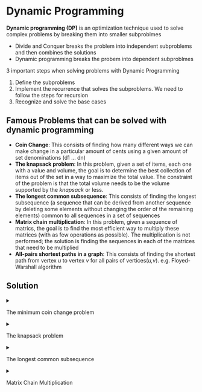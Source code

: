 # Dynamic Programming

**Dynamic programming (DP)** is an optimization technique used to solve complex problems by breaking them into smaller subproblmes

- Divide and Conquer breaks the problem into independent subproblems and then combines the solutions
- Dynamic programming breaks the probem into dependent subproblmes

3 important steps when solving problems with Dynamic Programming

1. Define the subproblems
2. Implement the recurrence that solves the subproblems. We need to follow the steps for recursion
3. Recognize and solve the base cases

## Famous Problems that can be solved with dynamic programming

- **Coin Change**: This consists of finding how many different ways we can make change in a particular amount of cents using a given amount of set denominations (d1 ... dn)
- **The knapsack problem**: In this problem, given a set of items, each one with a value and volume, the goal is to determine the best collection of items out of the set in a way to maximize the total value. The constraint of the problem is that the total volume needs to be the volume supported by the _knapsack_ or less.
- **The longest common subsequence**: This consists of finding the longest subsequence (a sequence that can be derived from another sequence by deleting some elements without changing the order of the remaining elements) common to all sequences in a set of sequences
- **Matrix chain multiplication**: In this problem, given a sequence of matrics, the goal is to find the most efficient way to multiply these matrices (with as few operations as possible). The multiplication is not performed; the solution is finding the sequences in each of the matrices that need to be multiplied
- **All-pairs shortest paths in a graph**: This consists of finding the shortest path from vertex _u_ to vertex _v_ for all pairs of vertices(_u,v_). e.g. Floyed-Warshall algorithm

## Solution

<details><summary><p>The minimum coin change problem</p></summary>
<p>

### The minimum coin change problem

- https://stackoverflow.com/questions/57135424/javascript-recursion-why-is-value-increasing-without-increment-code

The **minimum coin change problem** is a variation of the **coin change problem**. The coin change problem consists of finding out in how many ways we can make change for a particular amount of cents using a given amount of set denominations (d<sub>1</sub> ... d<sub>n</sub>). The minimum coin change problem consists of finding the minimum number of coins needed to make a particular amount of cents using a given amount of set denominations (d<sub>1</sub> ... d<sub>n</sub>).

The min-coin change solution consists of finding the minimum number of coins for _n_. But to do this, first we need to find the solution for every _x<n_. Then, we can build up the solution out of the solutions for smaller values.

Let's suppose that there are 3 coins: `1` cent, `5` cents, `10` cents

```javascript
const coins = [1, 5, 10];
```

| **Change** | **# of 1 cents** | **# of 5 cents** | **# of 10 cents** |
| :--------: | :--------------: | :--------------: | :---------------: |
|     1      |        1         |        1         |         1         |
|     2      |        2         |        2         |         2         |
|     3      |        3         |        3         |         3         |
|     4      |        4         |        4         |         4         |
|     5      |        5         |        1         |         1         |
|     6      |        6         |        2         |         2         |
|     7      |        7         |        3         |         3         |
|     8      |        8         |        4         |         4         |
|     9      |        9         |        5         |         5         |
|     10     |        10        |        2         |         1         |
|     11     |        11        |        3         |         2         |
|     12     |        12        |        4         |         3         |

Above table, we can find an equation like below

```javascript
dp[j] = Math.min(dp[j], dp[j - coin[i]]) + 1;
```

`dp[j]` means change we need to get. Therefore, `dp[j-coin[i]]` indicates `change - coin`.

</p>
</details>

<details><summary><p>The knapsack problem</p></summary>
<p>

### The Knapsack Problem

The knapsack problem is a combinatorial optimization problem. It can be described as follows: given a fixed-size knapsack with a capacity to carry W amount of weight and a set of items that have a value and weight, find the best solution in a way to fill the knapsack with the most valuable items so that the total weight is less than or equal to W

| **Item #** | **Weight** | **Value** |
| :--------: | :--------: | :-------: |
|     1      |     2      |     3     |
|     2      |     3      |     4     |
|     3      |     4      |     5     |

Consider that the knapsack can only carry `a weight of 5`. For above example, we can say that `the best solution would be filling the knapsack with items 1 and 2`, which together have `a weight of 5` and a `total value of 7`.

We have 2 loops like below

```javascript
for (let i = 0; i <= n; ++i)
	for (let w = 0; w <= capacity; ++w)
```

An outer loop means the number of items. So, i = 0 ~ 3

```javascript
for (let i = 0; i <= n; ++i)
```

An inner loop indicates weight we want to calculate. So, w = 0 ~ 5

```javascript
for (let w = 0; w <= capacity; ++w)
```

Here's our core code

```javascript
for (let i = 0; i <= n; ++i) {
	for (let w = 0; w <= capacity; ++w) {
		if (i === 0 || w === 0) {
			kS[i][w] = 0;
		} else if (weights[i - 1] <= w) {
			kS[i][w] = Math.max(
				values[i - 1] + kS[i - 1][w - weights[i - 1]],
				kS[i - 1][w]
			);
		} else {
			kS[i][w] = kS[i - 1][w];
		}
	}
}
```

When i = 0 or w = 0, value is 0. So we can make the table.

```javascript
// Base Case
if (i === 0 || w === 0) {
	kS[i][w] = 0;
}
```

| **i\w** | **0** | **1** | **2** | **3** | **4** | **5** |
| :-----: | :---: | :---: | :---: | :---: | :---: | :---: |
|  **0**  |   0   |   0   |   0   |   0   |   0   |   0   |
|  **1**  |   0   |   -   |   -   |   -   |   -   |   -   |
|  **2**  |   0   |   -   |   -   |   -   |   -   |   -   |
|  **3**  |   0   |   -   |   -   |   -   |   -   |   -   |

<details><summary><h4>i=1</h4></summary>
<p>

#### i=1, w=1

```javascript
weights[i - 1] <= w
weights[1-1] <= 1
weights[0] <= 1
2 <= 1
else {
    kS[i][w] = kS[i - 1][w];
}

kS[1][1] = kS[1 - 1][1] = kS[0][1] = 0
```

| **i\w** | **0** | **1** | **2** | **3** | **4** | **5** |
| :-----: | :---: | :---: | :---: | :---: | :---: | :---: |
|  **0**  |   0   |   0   |   0   |   0   |   0   |   0   |
|  **1**  |   0   |   0   |   -   |   -   |   -   |   -   |
|  **2**  |   0   |   -   |   -   |   -   |   -   |   -   |
|  **3**  |   0   |   -   |   -   |   -   |   -   |   -   |

#### i=1, w=2

```javascript
weights[i - 1] <= w
weights[1-1] <= 2
weights[0] <= 2
2 <= 2

else if (weights[i - 1] <= w) {
	kS[i][w] = Math.max(
		values[i - 1] + kS[i - 1][w - weights[i - 1]],
		kS[i - 1][w]
	);
}

values[i - 1] + kS[i - 1][w - weights[i - 1]]
    = values[1 - 1] + kS[1 - 1][2 - weights[1 - 1]]
    = values[0] + kS[0][2 - weights[0]]
    = values[0] + kS[0][2 - 2]
    = values[0] + kS[0][0]
    = 3 + 0
    = 3

kS[i - 1][w]
    = kS[1 - 1][2]
    = kS[0][2]
    = 0

kS[1][2] = Math.Max(3, 0) = 3
```

| **i\w** | **0** | **1** | **2** | **3** | **4** | **5** |
| :-----: | :---: | :---: | :---: | :---: | :---: | :---: |
|  **0**  |   0   |   0   |   0   |   0   |   0   |   0   |
|  **1**  |   0   |   0   |   3   |   -   |   -   |   -   |
|  **2**  |   0   |   -   |   -   |   -   |   -   |   -   |
|  **3**  |   0   |   -   |   -   |   -   |   -   |   -   |

#### i=1, w=3

```javascript
weights[i - 1] <= w
weights[1-1] <= 3
weights[0] <= 3
2 <= 3

else if (weights[i - 1] <= w) {
	kS[i][w] = Math.max(
		values[i - 1] + kS[i - 1][w - weights[i - 1]],
		kS[i - 1][w]
	);
}

values[i - 1] + kS[i - 1][w - weights[i - 1]]
    = values[1 - 1] + kS[1 - 1][3 - weights[1 - 1]]
    = values[0] + kS[0][3 - weights[0]]
    = values[0] + kS[0][3 - 2]
    = values[0] + kS[0][1]
    = 3 + 0
    = 3

kS[i - 1][w]
    = kS[1 - 1][3]
    = kS[0][3]
    = 0

kS[1][3] = Math.Max(3, 0) = 3
```

| **i\w** | **0** | **1** | **2** | **3** | **4** | **5** |
| :-----: | :---: | :---: | :---: | :---: | :---: | :---: |
|  **0**  |   0   |   0   |   0   |   0   |   0   |   0   |
|  **1**  |   0   |   0   |   3   |   3   |   -   |   -   |
|  **2**  |   0   |   -   |   -   |   -   |   -   |   -   |
|  **3**  |   0   |   -   |   -   |   -   |   -   |   -   |

#### i=1, w=4

```javascript
weights[i - 1] <= w
weights[1-1] <= 4
weights[0] <= 4
2 <= 4

else if (weights[i - 1] <= w) {
	kS[i][w] = Math.max(
		values[i - 1] + kS[i - 1][w - weights[i - 1]],
		kS[i - 1][w]
	);
}

values[i - 1] + kS[i - 1][w - weights[i - 1]]
    = values[1 - 1] + kS[1 - 1][4 - weights[1 - 1]]
    = values[0] + kS[0][4 - weights[0]]
    = values[0] + kS[0][4 - 2]
    = values[0] + kS[0][2]
    = 3 + 0
    = 3

kS[i - 1][w]
    = kS[1 - 1][4]
    = kS[0][4]
    = 0

kS[1][4] = Math.Max(3, 0) = 3
```

| **i\w** | **0** | **1** | **2** | **3** | **4** | **5** |
| :-----: | :---: | :---: | :---: | :---: | :---: | :---: |
|  **0**  |   0   |   0   |   0   |   0   |   0   |   0   |
|  **1**  |   0   |   0   |   3   |   3   |   3   |   -   |
|  **2**  |   0   |   -   |   -   |   -   |   -   |   -   |
|  **3**  |   0   |   -   |   -   |   -   |   -   |   -   |

#### i=1, w=5

```javascript
weights[i - 1] <= w
weights[1-1] <= 5
weights[0] <= 5
2 <= 5

else if (weights[i - 1] <= w) {
	kS[i][w] = Math.max(
		values[i - 1] + kS[i - 1][w - weights[i - 1]],
		kS[i - 1][w]
	);
}

values[i - 1] + kS[i - 1][w - weights[i - 1]]
    = values[1 - 1] + kS[1 - 1][5 - weights[1 - 1]]
    = values[0] + kS[0][5 - weights[0]]
    = values[0] + kS[0][5 - 2]
    = values[0] + kS[0][3]
    = 3 + 0
    = 3

kS[i - 1][w]
    = kS[1 - 1][5]
    = kS[0][5]
    = 0

kS[1][5] = Math.Max(3, 0) = 3
```

| **i\w** | **0** | **1** | **2** | **3** | **4** | **5** |
| :-----: | :---: | :---: | :---: | :---: | :---: | :---: |
|  **0**  |   0   |   0   |   0   |   0   |   0   |   0   |
|  **1**  |   0   |   0   |   3   |   3   |   3   |   3   |
|  **2**  |   0   |   -   |   -   |   -   |   -   |   -   |
|  **3**  |   0   |   -   |   -   |   -   |   -   |   -   |

</p>
</details>

<details><summary><h4>i=2</h4></summary>
<p>

#### i=2, w=1

```javascript
weights[i - 1] <= w
weights[2-1] <= 1
weights[1] <= 1
3 <= 1

else {
	kS[i][w] = kS[i - 1][w];
}

kS[2][1] = kS[2 - 1][1] = kS[1][1] = 0
```

| **i\w** | **0** | **1** | **2** | **3** | **4** | **5** |
| :-----: | :---: | :---: | :---: | :---: | :---: | :---: |
|  **0**  |   0   |   0   |   0   |   0   |   0   |   0   |
|  **1**  |   0   |   0   |   3   |   3   |   3   |   3   |
|  **2**  |   0   |   0   |   -   |   -   |   -   |   -   |
|  **3**  |   0   |   -   |   -   |   -   |   -   |   -   |

#### i=2, w=2

```javascript
weights[i - 1] <= w
weights[2-1] <= 2
weights[1] <= 2
3 <= 2

else {
	kS[i][w] = kS[i - 1][w];
}

kS[2][2] = kS[2 - 1][2] = kS[1][2] = 3
```

| **i\w** | **0** | **1** | **2** | **3** | **4** | **5** |
| :-----: | :---: | :---: | :---: | :---: | :---: | :---: |
|  **0**  |   0   |   0   |   0   |   0   |   0   |   0   |
|  **1**  |   0   |   0   |   3   |   3   |   3   |   3   |
|  **2**  |   0   |   0   |   3   |   -   |   -   |   -   |
|  **3**  |   0   |   -   |   -   |   -   |   -   |   -   |

#### i=2, w=3

```javascript
weights[i - 1] <= w
weights[2-1] <= 3
weights[1] <= 3
3 <= 3

else if (weights[i - 1] <= w) {
	kS[i][w] = Math.max(
		values[i - 1] + kS[i - 1][w - weights[i - 1]],
		kS[i - 1][w]
	);
}

values[i - 1] + kS[i - 1][w - weights[i - 1]]
    = values[2 - 1] + kS[2 - 1][3 - weights[2 - 1]]
    = values[1] + kS[1][3 - weights[1]]
    = values[1] + kS[1][3 - 3]
    = values[1] + kS[1][0]
    = 4 + 0
    = 4

kS[i - 1][w]
    = kS[2 - 1][3]
    = kS[1][3]
    = 3

kS[2][3] = Math.Max(4, 3) = 4
```

| **i\w** | **0** | **1** | **2** | **3** | **4** | **5** |
| :-----: | :---: | :---: | :---: | :---: | :---: | :---: |
|  **0**  |   0   |   0   |   0   |   0   |   0   |   0   |
|  **1**  |   0   |   0   |   3   |   3   |   3   |   3   |
|  **2**  |   0   |   0   |   3   |   4   |   -   |   -   |
|  **3**  |   0   |   -   |   -   |   -   |   -   |   -   |

#### i=2, w=4

```javascript
weights[i - 1] <= w
weights[2-1] <= 4
weights[1] <= 4
3 <= 4

else if (weights[i - 1] <= w) {
	kS[i][w] = Math.max(
		values[i - 1] + kS[i - 1][w - weights[i - 1]],
		kS[i - 1][w]
	);
}

values[i - 1] + kS[i - 1][w - weights[i - 1]]
    = values[2 - 1] + kS[2 - 1][4 - weights[2 - 1]]
    = values[1] + kS[1][4 - weights[1]]
    = values[1] + kS[1][4 - 3]
    = values[1] + kS[1][1]
    = 4 + 0
    = 4

kS[i - 1][w]
    = kS[2 - 1][4]
    = kS[1][4]
    = 3

kS[2][4] = Math.Max(4, 3) = 4
```

| **i\w** | **0** | **1** | **2** | **3** | **4** | **5** |
| :-----: | :---: | :---: | :---: | :---: | :---: | :---: |
|  **0**  |   0   |   0   |   0   |   0   |   0   |   0   |
|  **1**  |   0   |   0   |   3   |   3   |   3   |   3   |
|  **2**  |   0   |   0   |   3   |   4   |   4   |   -   |
|  **3**  |   0   |   -   |   -   |   -   |   -   |   -   |

#### i=2, w=5

```javascript
weights[i - 1] <= w
weights[2-1] <= 5
weights[1] <= 5
3 <= 4

else if (weights[i - 1] <= w) {
	kS[i][w] = Math.max(
		values[i - 1] + kS[i - 1][w - weights[i - 1]],
		kS[i - 1][w]
	);
}

values[i - 1] + kS[i - 1][w - weights[i - 1]]
    = values[2 - 1] + kS[2 - 1][5 - weights[2 - 1]]
    = values[1] + kS[1][5 - weights[1]]
    = values[1] + kS[1][5 - 3]
    = values[1] + kS[1][2]
    = 4 + 3
    = 7

kS[i - 1][w]
    = kS[2 - 1][5]
    = kS[1][5]
    = 3

kS[2][5] = Math.Max(7, 3) = 7
```

| **i\w** | **0** | **1** | **2** | **3** | **4** | **5** |
| :-----: | :---: | :---: | :---: | :---: | :---: | :---: |
|  **0**  |   0   |   0   |   0   |   0   |   0   |   0   |
|  **1**  |   0   |   0   |   3   |   3   |   3   |   3   |
|  **2**  |   0   |   0   |   3   |   4   |   4   |   7   |
|  **3**  |   0   |   -   |   -   |   -   |   -   |   -   |

</p>
</details>

<details><summary><h4>i=3</h4></summary>
<p>

#### i=3, w=1

```javascript
weights[i - 1] <= w
weights[3-1] <= 1
weights[2] <= 1
4 <= 1

else {
	kS[i][w] = kS[i - 1][w];
}

kS[3][1] = kS[3 - 1][1] = kS[2][1] = 0
```

| **i\w** | **0** | **1** | **2** | **3** | **4** | **5** |
| :-----: | :---: | :---: | :---: | :---: | :---: | :---: |
|  **0**  |   0   |   0   |   0   |   0   |   0   |   0   |
|  **1**  |   0   |   0   |   3   |   3   |   3   |   3   |
|  **2**  |   0   |   0   |   3   |   4   |   4   |   7   |
|  **3**  |   0   |   0   |   -   |   -   |   -   |   -   |

#### i=3, w=2

```javascript
weights[i - 1] <= w
weights[3-1] <= 2
weights[2] <= 2
4 <= 2

else {
	kS[i][w] = kS[i - 1][w];
}

kS[3][2] = kS[3 - 1][2] = kS[2][2] = 3
```

| **i\w** | **0** | **1** | **2** | **3** | **4** | **5** |
| :-----: | :---: | :---: | :---: | :---: | :---: | :---: |
|  **0**  |   0   |   0   |   0   |   0   |   0   |   0   |
|  **1**  |   0   |   0   |   3   |   3   |   3   |   3   |
|  **2**  |   0   |   0   |   3   |   4   |   4   |   7   |
|  **3**  |   0   |   0   |   3   |   -   |   -   |   -   |

#### i=3, w=3

```javascript
weights[i - 1] <= w
weights[3-1] <= 3
weights[2] <= 3
4 <= 3

else {
	kS[i][w] = kS[i - 1][w];
}

kS[3][3] = kS[3 - 1][3] = kS[2][3] = 4
```

| **i\w** | **0** | **1** | **2** | **3** | **4** | **5** |
| :-----: | :---: | :---: | :---: | :---: | :---: | :---: |
|  **0**  |   0   |   0   |   0   |   0   |   0   |   0   |
|  **1**  |   0   |   0   |   3   |   3   |   3   |   3   |
|  **2**  |   0   |   0   |   3   |   4   |   4   |   7   |
|  **3**  |   0   |   0   |   3   |   4   |   -   |   -   |

#### i=3, w=4

```javascript
weights[i - 1] <= w
weights[3-1] <= 4
weights[2] <= 4
4 <= 4

else if (weights[i - 1] <= w) {
	kS[i][w] = Math.max(
		values[i - 1] + kS[i - 1][w - weights[i - 1]],
		kS[i - 1][w]
	);
}

values[i - 1] + kS[i - 1][w - weights[i - 1]]
    = values[3 - 1] + kS[3 - 1][4 - weights[3 - 1]]
    = values[2] + kS[2][4 - weights[2]]
    = values[2] + kS[2][4 - 4]
    = values[2] + kS[2][0]
    = 5 + 0
    = 5

kS[i - 1][w]
    = kS[3 - 1][4]
    = kS[2][4]
    = 4

kS[3][4] = Math.Max(5, 4) = 5
```

| **i\w** | **0** | **1** | **2** | **3** | **4** | **5** |
| :-----: | :---: | :---: | :---: | :---: | :---: | :---: |
|  **0**  |   0   |   0   |   0   |   0   |   0   |   0   |
|  **1**  |   0   |   0   |   3   |   3   |   3   |   3   |
|  **2**  |   0   |   0   |   3   |   4   |   4   |   7   |
|  **3**  |   0   |   0   |   3   |   4   |   5   |   -   |

#### i=3, w=5

```javascript
weights[i - 1] <= w
weights[3-1] <= 5
weights[2] <= 5
4 <= 5

else if (weights[i - 1] <= w) {
	kS[i][w] = Math.max(
		values[i - 1] + kS[i - 1][w - weights[i - 1]],
		kS[i - 1][w]
	);
}

values[i - 1] + kS[i - 1][w - weights[i - 1]]
    = values[3 - 1] + kS[3 - 1][5 - weights[3 - 1]]
    = values[2] + kS[2][5 - weights[2]]
    = values[2] + kS[2][5 - 4]
    = values[2] + kS[2][1]
    = 5 + 0
    = 5

kS[i - 1][w]
    = kS[3 - 1][5]
    = kS[2][5]
    = 7

kS[3][7] = Math.Max(5, 7) = 7
```

| **i\w** | **0** | **1** | **2** | **3** | **4** | **5** |
| :-----: | :---: | :---: | :---: | :---: | :---: | :---: |
|  **0**  |   0   |   0   |   0   |   0   |   0   |   0   |
|  **1**  |   0   |   0   |   3   |   3   |   3   |   3   |
|  **2**  |   0   |   0   |   3   |   4   |   4   |   7   |
|  **3**  |   0   |   0   |   3   |   4   |   5   |   7   |

</p>
</details>

</p>
</details>


<details><summary><p>The longest common subsequence</p></summary>
<p>

### The Longest Common Subsequence

The **longest common subsequence (LCS)** consists of finding the length of the longest subsequence in two string sequences. The longest subsequence is a sequence that appears in the same relative order but is not necessarily contiguous (not a substring) in both strings.

For example,

```javascript
let str1 = 'acbaed';
let str2 = 'abcadf';
```

LCS: `acad` with length 4

When `i = 0` or `j = 0`, `l[i][j] = 0`

```javascript
for (let i = 0; i <= m; ++i) {
	for (let j = 0; j <= n; ++j) {
		if (i === 0 || j === 0) {
			l[i][j] = 0;
		} else if (wordX[i - 1] === wordY[j - 1]) {
			l[i][j] = l[i - 1][j - 1] + 1;
		} else {
			const a = l[i - 1][j];
			const b = l[i][j - 1];
			l[i][j] = a > b ? a : b;
		}
	}
}
```

| **i \ j** | **0** | **1** | **2** | **3** | **4** | **5** |
| :-------: | :---: | :---: | :---: | :---: | :---: | :---: |
|   **0**   |   0   |   0   |   0   |   0   |   0   |   0   |
|   **1**   |   0   |   -   |   -   |   -   |   -   |   -   |
|   **2**   |   0   |   -   |   -   |   -   |   -   |   -   |
|   **3**   |   0   |   -   |   -   |   -   |   -   |   -   |
|   **4**   |   0   |   -   |   -   |   -   |   -   |   -   |
|   **5**   |   0   |   -   |   -   |   -   |   -   |   -   |

```javascript
wordX[] = "abcadf"
wordY[] = "acbaed"
```

<details><summary><p>i = 1</p></summary>
<p>

#### i = 1, j = 1

```javascript
wordX[i - 1] = wordX[0] = "a"
wordY[j - 1] = wordY[0] = "a"

else if(wordX[i - 1] === wordX[j - 1]){
    l[i][j] = l[i - 1][j - 1] + 1;
}

l[1][1]
    = l[i - 1][j - 1] + 1
    = l[0][0] + 1
    = 0 + 1
    = 1
```

| **i \ j** | **0** | **1** | **2** | **3** | **4** | **5** |
| :-------: | :---: | :---: | :---: | :---: | :---: | :---: |
|   **0**   |   0   |   0   |   0   |   0   |   0   |   0   |
|   **1**   |   0   |   1   |   -   |   -   |   -   |   -   |
|   **2**   |   0   |   -   |   -   |   -   |   -   |   -   |
|   **3**   |   0   |   -   |   -   |   -   |   -   |   -   |
|   **4**   |   0   |   -   |   -   |   -   |   -   |   -   |
|   **5**   |   0   |   -   |   -   |   -   |   -   |   -   |

#### i = 1, j = 2

```javascript
wordX[i - 1] = wordX[0] = "a"
wordY[j - 1] = wordY[1] = "c"

else {
	const a = l[i - 1][j];
	const b = l[i][j - 1];
	l[i][j] = a > b ? a : b;
}

a
    = l[i - 1][j]
    = l[1 - 1][2]
    = l[0][2]
    = 0

b
    = l[i][j - 1]
    = l[1][2 - 1]
    = l[1][1]
    = 1

l[1][2]
    = Math.max(a, b)
    = Math.max(0, 1)
    = 1
```

| **i \ j** | **0** | **1** | **2** | **3** | **4** | **5** |
| :-------: | :---: | :---: | :---: | :---: | :---: | :---: |
|   **0**   |   0   |   0   |   0   |   0   |   0   |   0   |
|   **1**   |   0   |   1   |   1   |   -   |   -   |   -   |
|   **2**   |   0   |   -   |   -   |   -   |   -   |   -   |
|   **3**   |   0   |   -   |   -   |   -   |   -   |   -   |
|   **4**   |   0   |   -   |   -   |   -   |   -   |   -   |
|   **5**   |   0   |   -   |   -   |   -   |   -   |   -   |

#### i = 1, j = 3

```javascript
wordX[i - 1] = wordX[0] = "a"
wordY[j - 1] = wordY[2] = "b"

else {
	const a = l[i - 1][j];
	const b = l[i][j - 1];
	l[i][j] = a > b ? a : b;
}

a
    = l[i - 1][j]
    = l[1 - 1][3]
    = l[0][3]
    = 0

b
    = l[i][j - 1]
    = l[1][3 - 1]
    = l[1][2]
    = 1

l[1][3]
    = Math.max(a, b)
    = Math.max(0, 1)
    = 1
```

| **i \ j** | **0** | **1** | **2** | **3** | **4** | **5** |
| :-------: | :---: | :---: | :---: | :---: | :---: | :---: |
|   **0**   |   0   |   0   |   0   |   0   |   0   |   0   |
|   **1**   |   0   |   1   |   1   |   1   |   -   |   -   |
|   **2**   |   0   |   -   |   -   |   -   |   -   |   -   |
|   **3**   |   0   |   -   |   -   |   -   |   -   |   -   |
|   **4**   |   0   |   -   |   -   |   -   |   -   |   -   |
|   **5**   |   0   |   -   |   -   |   -   |   -   |   -   |

#### i = 1, j = 4

```javascript
wordX[i - 1] = wordX[0] = "a"
wordY[j - 1] = wordY[3] = "a"

else if(wordX[i - 1] === wordX[j - 1]){
    l[i][j] = l[i - 1][j - 1] + 1;
}

l[1][4]
    = l[i - 1][j - 1] + 1
    = l[1 - 1][4 - 1] + 1
    = l[0][3] + 1
    = 0 + 1
    = 1
```

| **i \ j** | **0** | **1** | **2** | **3** | **4** | **5** | **6** |
| :-------: | :---: | :---: | :---: | :---: | :---: | :---: | :---: |
|   **0**   |   0   |   0   |   0   |   0   |   0   |   0   |   0   |
|   **1**   |   0   |   1   |   1   |   1   |   1   |   -   |   -   |
|   **2**   |   0   |   -   |   -   |   -   |   -   |   -   |   -   |
|   **3**   |   0   |   -   |   -   |   -   |   -   |   -   |   -   |
|   **4**   |   0   |   -   |   -   |   -   |   -   |   -   |   -   |
|   **5**   |   0   |   -   |   -   |   -   |   -   |   -   |   -   |
|   **6**   |   0   |   -   |   -   |   -   |   -   |   -   |   -   |

#### i = 1, j = 5

```javascript
wordX[i - 1] = wordX[0] = "a"
wordY[j - 1] = wordY[4] = "e"

else {
	const a = l[i - 1][j];
	const b = l[i][j - 1];
	l[i][j] = a > b ? a : b;
}

a
    = l[i - 1][j]
    = l[1 - 1][5]
    = l[0][5]
    = 0

b
    = l[i][j - 1]
    = l[1][5 - 1]
    = l[1][4]
    = 1

l[1][5]
    = Math.max(a, b)
    = Math.max(0, 1)
    = 1
```

| **i \ j** | **0** | **1** | **2** | **3** | **4** | **5** | **6** |
| :-------: | :---: | :---: | :---: | :---: | :---: | :---: | :---: |
|   **0**   |   0   |   0   |   0   |   0   |   0   |   0   |   0   |
|   **1**   |   0   |   1   |   1   |   1   |   1   |   1   |   -   |
|   **2**   |   0   |   -   |   -   |   -   |   -   |   -   |   -   |
|   **3**   |   0   |   -   |   -   |   -   |   -   |   -   |   -   |
|   **4**   |   0   |   -   |   -   |   -   |   -   |   -   |   -   |
|   **5**   |   0   |   -   |   -   |   -   |   -   |   -   |   -   |
|   **6**   |   0   |   -   |   -   |   -   |   -   |   -   |   -   |

#### i = 1, j = 6

```javascript
wordX[i - 1] = wordX[0] = "a"
wordY[j - 1] = wordY[5] = "d"

else {
	const a = l[i - 1][j];
	const b = l[i][j - 1];
	l[i][j] = a > b ? a : b;
}

a
    = l[i - 1][j]
    = l[1 - 1][6]
    = l[0][6]
    = 0

b
    = l[i][j - 1]
    = l[1][6 - 1]
    = l[1][5]
    = 1

l[1][6]
    = Math.max(a, b)
    = Math.max(0, 1)
    = 1
```

| **i \ j** | **0** | **1** | **2** | **3** | **4** | **5** | **6** |
| :-------: | :---: | :---: | :---: | :---: | :---: | :---: | :---: |
|   **0**   |   0   |   0   |   0   |   0   |   0   |   0   |   0   |
|   **1**   |   0   |   1   |   1   |   1   |   1   |   1   |   1   |
|   **2**   |   0   |   -   |   -   |   -   |   -   |   -   |   -   |
|   **3**   |   0   |   -   |   -   |   -   |   -   |   -   |   -   |
|   **4**   |   0   |   -   |   -   |   -   |   -   |   -   |   -   |
|   **5**   |   0   |   -   |   -   |   -   |   -   |   -   |   -   |
|   **6**   |   0   |   -   |   -   |   -   |   -   |   -   |   -   |

</p>
</details>

<details><summary><p>i = 2</p></summary>
<p>

#### i = 2, j = 1

```javascript
wordX[i - 1] = wordX[1] = "b"
wordY[j - 1] = wordY[0] = "a"

else {
	const a = l[i - 1][j];
	const b = l[i][j - 1];
	l[i][j] = a > b ? a : b;
}

a
    = l[i - 1][j]
    = l[2 - 1][1]
    = l[1][2]
    = 1

b
    = l[i][j - 1]
    = l[1][1 - 1]
    = l[1][0]
    = 0

l[2][1]
    = Math.max(a, b)
    = Math.max(1, 0)
    = 1
```

| **i \ j** | **0** | **1** | **2** | **3** | **4** | **5** | **6** |
| :-------: | :---: | :---: | :---: | :---: | :---: | :---: | :---: |
|   **0**   |   0   |   0   |   0   |   0   |   0   |   0   |   0   |
|   **1**   |   0   |   1   |   1   |   1   |   1   |   1   |   1   |
|   **2**   |   0   |   1   |   -   |   -   |   -   |   -   |   -   |
|   **3**   |   0   |   -   |   -   |   -   |   -   |   -   |   -   |
|   **4**   |   0   |   -   |   -   |   -   |   -   |   -   |   -   |
|   **5**   |   0   |   -   |   -   |   -   |   -   |   -   |   -   |
|   **6**   |   0   |   -   |   -   |   -   |   -   |   -   |   -   |

#### i = 2, j = 2

```javascript
wordX[i - 1] = wordX[1] = "b"
wordY[j - 1] = wordY[1] = "c"

else {
	const a = l[i - 1][j];
	const b = l[i][j - 1];
	l[i][j] = a > b ? a : b;
}

a
    = l[i - 1][j]
    = l[2 - 1][2]
    = l[1][2]
    = 1

b
    = l[i][j - 1]
    = l[1][2 - 1]
    = l[1][1]
    = 1

l[2][2]
    = Math.max(a, b)
    = Math.max(1, 1)
    = 1
```

| **i \ j** | **0** | **1** | **2** | **3** | **4** | **5** | **6** |
| :-------: | :---: | :---: | :---: | :---: | :---: | :---: | :---: |
|   **0**   |   0   |   0   |   0   |   0   |   0   |   0   |   0   |
|   **1**   |   0   |   1   |   1   |   1   |   1   |   1   |   1   |
|   **2**   |   0   |   1   |   1   |   -   |   -   |   -   |   -   |
|   **3**   |   0   |   -   |   -   |   -   |   -   |   -   |   -   |
|   **4**   |   0   |   -   |   -   |   -   |   -   |   -   |   -   |
|   **5**   |   0   |   -   |   -   |   -   |   -   |   -   |   -   |
|   **6**   |   0   |   -   |   -   |   -   |   -   |   -   |   -   |

#### i = 2, j = 3

```javascript
wordX[i - 1] = wordX[1] = "b"
wordY[j - 1] = wordY[2] = "b"

else if(wordX[i - 1] === wordX[j - 1]){
    l[i][j] = l[i - 1][j - 1] + 1;
}

l[2][3]
    = l[i - 1][j - 1] + 1
    = l[2 - 1][3 - 1] + 1
    = l[1][2] + 1
    = 1 + 1
    = 2
```

#### i = 2, j = 4

```javascript
wordX[i - 1] = wordX[1] = "b"
wordY[j - 1] = wordY[3] = "a"

else {
	const a = l[i - 1][j];
	const b = l[i][j - 1];
	l[i][j] = a > b ? a : b;
}

a
    = l[i - 1][j]
    = l[2 - 1][4]
    = l[1][4]
    = 1

b
    = l[i][j - 1]
    = l[2][4 - 1]
    = l[2][3]
    = 2

l[2][4]
    = Math.max(a, b)
    = Math.max(1, 2)
    = 2
```

| **i \ j** | **0** | **1** | **2** | **3** | **4** | **5** | **6** |
| :-------: | :---: | :---: | :---: | :---: | :---: | :---: | :---: |
|   **0**   |   0   |   0   |   0   |   0   |   0   |   0   |   0   |
|   **1**   |   0   |   1   |   1   |   1   |   1   |   1   |   1   |
|   **2**   |   0   |   1   |   1   |   2   |   2   |   -   |   -   |
|   **3**   |   0   |   -   |   -   |   -   |   -   |   -   |   -   |
|   **4**   |   0   |   -   |   -   |   -   |   -   |   -   |   -   |
|   **5**   |   0   |   -   |   -   |   -   |   -   |   -   |   -   |
|   **6**   |   0   |   -   |   -   |   -   |   -   |   -   |   -   |

#### i = 2, j = 5

```javascript
wordX[i - 1] = wordX[1] = "b"
wordY[j - 1] = wordY[4] = "e"

else {
	const a = l[i - 1][j];
	const b = l[i][j - 1];
	l[i][j] = a > b ? a : b;
}

a
    = l[i - 1][j]
    = l[2 - 1][5]
    = l[1][5]
    = 1

b
    = l[i][j - 1]
    = l[2][5 - 1]
    = l[2][4]
    = 2

l[2][5]
    = Math.max(a, b)
    = Math.max(1, 2)
    = 2
```

| **i \ j** | **0** | **1** | **2** | **3** | **4** | **5** | **6** |
| :-------: | :---: | :---: | :---: | :---: | :---: | :---: | :---: |
|   **0**   |   0   |   0   |   0   |   0   |   0   |   0   |   0   |
|   **1**   |   0   |   1   |   1   |   1   |   1   |   1   |   1   |
|   **2**   |   0   |   1   |   1   |   2   |   2   |   2   |   -   |
|   **3**   |   0   |   -   |   -   |   -   |   -   |   -   |   -   |
|   **4**   |   0   |   -   |   -   |   -   |   -   |   -   |   -   |
|   **5**   |   0   |   -   |   -   |   -   |   -   |   -   |   -   |
|   **6**   |   0   |   -   |   -   |   -   |   -   |   -   |   -   |

#### i = 2, j = 6

```javascript
wordX[i - 1] = wordX[1] = "b"
wordY[j - 1] = wordY[5] = "d"

else {
	const a = l[i - 1][j];
	const b = l[i][j - 1];
	l[i][j] = a > b ? a : b;
}

a
    = l[i - 1][j]
    = l[2 - 1][6]
    = l[1][6]
    = 1

b
    = l[i][j - 1]
    = l[2][6 - 1]
    = l[2][5]
    = 2

l[2][6]
    = Math.max(a, b)
    = Math.max(1, 2)
    = 2
```

| **i \ j** | **0** | **1** | **2** | **3** | **4** | **5** | **6** |
| :-------: | :---: | :---: | :---: | :---: | :---: | :---: | :---: |
|   **0**   |   0   |   0   |   0   |   0   |   0   |   0   |   0   |
|   **1**   |   0   |   1   |   1   |   1   |   1   |   1   |   1   |
|   **2**   |   0   |   1   |   1   |   2   |   2   |   2   |   2   |
|   **3**   |   0   |   -   |   -   |   -   |   -   |   -   |   -   |
|   **4**   |   0   |   -   |   -   |   -   |   -   |   -   |   -   |
|   **5**   |   0   |   -   |   -   |   -   |   -   |   -   |   -   |
|   **6**   |   0   |   -   |   -   |   -   |   -   |   -   |   -   |

</p>
</details>

<details><summary><p>i = 3</p></summary>
<p>

#### i = 3, j = 1

```javascript
wordX[i - 1] = wordX[2] = "b"
wordY[j - 1] = wordY[0] = "a"

else {
	const a = l[i - 1][j];
	const b = l[i][j - 1];
	l[i][j] = a > b ? a : b;
}

a
    = l[i - 1][j]
    = l[3 - 1][1]
    = l[2][1]
    = 1

b
    = l[i][j - 1]
    = l[3][1 - 1]
    = l[3][0]
    = 0

l[3][1]
    = Math.max(a, b)
    = Math.max(1, 0)
    = 1
```

| **i \ j** | **0** | **1** | **2** | **3** | **4** | **5** | **6** |
| :-------: | :---: | :---: | :---: | :---: | :---: | :---: | :---: |
|   **0**   |   0   |   0   |   0   |   0   |   0   |   0   |   0   |
|   **1**   |   0   |   1   |   1   |   1   |   1   |   1   |   1   |
|   **2**   |   0   |   1   |   1   |   2   |   2   |   2   |   2   |
|   **3**   |   0   |   1   |   -   |   -   |   -   |   -   |   -   |
|   **4**   |   0   |   -   |   -   |   -   |   -   |   -   |   -   |
|   **5**   |   0   |   -   |   -   |   -   |   -   |   -   |   -   |
|   **6**   |   0   |   -   |   -   |   -   |   -   |   -   |   -   |

#### i = 3, j = 2

```javascript
wordX[i - 1] = wordX[2] = "b"
wordY[j - 1] = wordY[1] = "c"

else if(wordX[i - 1] === wordX[j - 1]){
    l[i][j] = l[i - 1][j - 1] + 1;
}

l[3][2]
    = l[i - 1][j - 1] + 1
    = l[3 - 1][2 - 1] + 1
    = l[2][1] + 1
    = 1 + 1
    = 2
```

| **i \ j** | **0** | **1** | **2** | **3** | **4** | **5** | **6** |
| :-------: | :---: | :---: | :---: | :---: | :---: | :---: | :---: |
|   **0**   |   0   |   0   |   0   |   0   |   0   |   0   |   0   |
|   **1**   |   0   |   1   |   1   |   1   |   1   |   1   |   1   |
|   **2**   |   0   |   1   |   1   |   2   |   2   |   2   |   2   |
|   **3**   |   0   |   1   |   2   |   -   |   -   |   -   |   -   |
|   **4**   |   0   |   -   |   -   |   -   |   -   |   -   |   -   |
|   **5**   |   0   |   -   |   -   |   -   |   -   |   -   |   -   |
|   **6**   |   0   |   -   |   -   |   -   |   -   |   -   |   -   |

#### i = 3, j = 3

```javascript
wordX[i - 1] = wordX[2] = "b"
wordY[j - 1] = wordY[2] = "b"

else {
	const a = l[i - 1][j];
	const b = l[i][j - 1];
	l[i][j] = a > b ? a : b;
}

a
    = l[i - 1][j]
    = l[3 - 1][3]
    = l[2][3]
    = 2

b
    = l[i][j - 1]
    = l[3][3 - 1]
    = l[3][2]
    = 2

l[3][3]
    = Math.max(a, b)
    = Math.max(2, 2)
    = 2
```

| **i \ j** | **0** | **1** | **2** | **3** | **4** | **5** | **6** |
| :-------: | :---: | :---: | :---: | :---: | :---: | :---: | :---: |
|   **0**   |   0   |   0   |   0   |   0   |   0   |   0   |   0   |
|   **1**   |   0   |   1   |   1   |   1   |   1   |   1   |   1   |
|   **2**   |   0   |   1   |   1   |   2   |   2   |   2   |   2   |
|   **3**   |   0   |   1   |   2   |   2   |   -   |   -   |   -   |
|   **4**   |   0   |   -   |   -   |   -   |   -   |   -   |   -   |
|   **5**   |   0   |   -   |   -   |   -   |   -   |   -   |   -   |
|   **6**   |   0   |   -   |   -   |   -   |   -   |   -   |   -   |

#### i = 3, j = 4

```javascript
wordX[i - 1] = wordX[2] = "b"
wordY[j - 1] = wordY[3] = "a"

else {
	const a = l[i - 1][j];
	const b = l[i][j - 1];
	l[i][j] = a > b ? a : b;
}

a
    = l[i - 1][j]
    = l[3 - 1][4]
    = l[2][4]
    = 2

b
    = l[i][j - 1]
    = l[3][4 - 1]
    = l[3][3]
    = 2

l[3][4]
    = Math.max(a, b)
    = Math.max(2, 2)
    = 2
```

| **i \ j** | **0** | **1** | **2** | **3** | **4** | **5** | **6** |
| :-------: | :---: | :---: | :---: | :---: | :---: | :---: | :---: |
|   **0**   |   0   |   0   |   0   |   0   |   0   |   0   |   0   |
|   **1**   |   0   |   1   |   1   |   1   |   1   |   1   |   1   |
|   **2**   |   0   |   1   |   1   |   2   |   2   |   2   |   2   |
|   **3**   |   0   |   1   |   2   |   2   |   2   |   -   |   -   |
|   **4**   |   0   |   -   |   -   |   -   |   -   |   -   |   -   |
|   **5**   |   0   |   -   |   -   |   -   |   -   |   -   |   -   |
|   **6**   |   0   |   -   |   -   |   -   |   -   |   -   |   -   |

#### i = 3, j = 5

```javascript
wordX[i - 1] = wordX[2] = "b"
wordY[j - 1] = wordY[4] = "e"

else {
	const a = l[i - 1][j];
	const b = l[i][j - 1];
	l[i][j] = a > b ? a : b;
}

a
    = l[i - 1][j]
    = l[3 - 1][5]
    = l[2][5]
    = 2

b
    = l[i][j - 1]
    = l[3][5 - 1]
    = l[3][4]
    = 2

l[3][5]
    = Math.max(a, b)
    = Math.max(2, 2)
    = 2
```

| **i \ j** | **0** | **1** | **2** | **3** | **4** | **5** | **6** |
| :-------: | :---: | :---: | :---: | :---: | :---: | :---: | :---: |
|   **0**   |   0   |   0   |   0   |   0   |   0   |   0   |   0   |
|   **1**   |   0   |   1   |   1   |   1   |   1   |   1   |   1   |
|   **2**   |   0   |   1   |   1   |   2   |   2   |   2   |   2   |
|   **3**   |   0   |   1   |   2   |   2   |   2   |   2   |   -   |
|   **4**   |   0   |   -   |   -   |   -   |   -   |   -   |   -   |
|   **5**   |   0   |   -   |   -   |   -   |   -   |   -   |   -   |
|   **6**   |   0   |   -   |   -   |   -   |   -   |   -   |   -   |

#### i = 3, j = 6

```javascript
wordX[i - 1] = wordX[2] = "b"
wordY[j - 1] = wordY[5] = "d"

else {
	const a = l[i - 1][j];
	const b = l[i][j - 1];
	l[i][j] = a > b ? a : b;
}

a
    = l[i - 1][j]
    = l[3 - 1][6]
    = l[2][6]
    = 2

b
    = l[i][j - 1]
    = l[3][6 - 1]
    = l[3][5]
    = 2

l[3][6]
    = Math.max(a, b)
    = Math.max(2, 2)
    = 2
```

| **i \ j** | **0** | **1** | **2** | **3** | **4** | **5** | **6** |
| :-------: | :---: | :---: | :---: | :---: | :---: | :---: | :---: |
|   **0**   |   0   |   0   |   0   |   0   |   0   |   0   |   0   |
|   **1**   |   0   |   1   |   1   |   1   |   1   |   1   |   1   |
|   **2**   |   0   |   1   |   1   |   2   |   2   |   2   |   2   |
|   **3**   |   0   |   1   |   2   |   2   |   2   |   2   |   2   |
|   **4**   |   0   |   -   |   -   |   -   |   -   |   -   |   -   |
|   **5**   |   0   |   -   |   -   |   -   |   -   |   -   |   -   |
|   **6**   |   0   |   -   |   -   |   -   |   -   |   -   |   -   |

</p>
</details>

<details><summary><p>i = 4</p></summary>
<p>

#### i = 4, j = 1

```javascript
wordX[i - 1] = wordX[3] = 'a';
wordY[j - 1] = wordY[0] = 'a';
```

| **i \ j** | **0** | **1** | **2** | **3** | **4** | **5** | **6** |
| :-------: | :---: | :---: | :---: | :---: | :---: | :---: | :---: |
|   **0**   |   0   |   0   |   0   |   0   |   0   |   0   |   0   |
|   **1**   |   0   |   1   |   1   |   1   |   1   |   1   |   1   |
|   **2**   |   0   |   1   |   1   |   2   |   2   |   2   |   2   |
|   **3**   |   0   |   1   |   2   |   2   |   2   |   2   |   2   |
|   **4**   |   0   |   1   |   -   |   -   |   -   |   -   |   -   |
|   **5**   |   0   |   -   |   -   |   -   |   -   |   -   |   -   |
|   **6**   |   0   |   -   |   -   |   -   |   -   |   -   |   -   |

#### i = 4, j = 2

```javascript
wordX[i - 1] = wordX[3] = 'a';
wordY[j - 1] = wordY[1] = 'c';
```

| **i \ j** | **0** | **1** | **2** | **3** | **4** | **5** | **6** |
| :-------: | :---: | :---: | :---: | :---: | :---: | :---: | :---: |
|   **0**   |   0   |   0   |   0   |   0   |   0   |   0   |   0   |
|   **1**   |   0   |   1   |   1   |   1   |   1   |   1   |   1   |
|   **2**   |   0   |   1   |   1   |   2   |   2   |   2   |   2   |
|   **3**   |   0   |   1   |   2   |   2   |   2   |   2   |   2   |
|   **4**   |   0   |   1   |   2   |   -   |   -   |   -   |   -   |
|   **5**   |   0   |   -   |   -   |   -   |   -   |   -   |   -   |
|   **6**   |   0   |   -   |   -   |   -   |   -   |   -   |   -   |

#### i = 4, j = 3

```javascript
wordX[i - 1] = wordX[3] = 'a';
wordY[j - 1] = wordY[2] = 'b';
```

| **i \ j** | **0** | **1** | **2** | **3** | **4** | **5** | **6** |
| :-------: | :---: | :---: | :---: | :---: | :---: | :---: | :---: |
|   **0**   |   0   |   0   |   0   |   0   |   0   |   0   |   0   |
|   **1**   |   0   |   1   |   1   |   1   |   1   |   1   |   1   |
|   **2**   |   0   |   1   |   1   |   2   |   2   |   2   |   2   |
|   **3**   |   0   |   1   |   2   |   2   |   2   |   2   |   2   |
|   **4**   |   0   |   1   |   2   |   2   |   -   |   -   |   -   |
|   **5**   |   0   |   -   |   -   |   -   |   -   |   -   |   -   |
|   **6**   |   0   |   -   |   -   |   -   |   -   |   -   |   -   |

#### i = 4, j = 4

```javascript
wordX[i - 1] = wordX[3] = 'a';
wordY[j - 1] = wordY[3] = 'a';
```

| **i \ j** | **0** | **1** | **2** | **3** | **4** | **5** | **6** |
| :-------: | :---: | :---: | :---: | :---: | :---: | :---: | :---: |
|   **0**   |   0   |   0   |   0   |   0   |   0   |   0   |   0   |
|   **1**   |   0   |   1   |   1   |   1   |   1   |   1   |   1   |
|   **2**   |   0   |   1   |   1   |   2   |   2   |   2   |   2   |
|   **3**   |   0   |   1   |   2   |   2   |   2   |   2   |   2   |
|   **4**   |   0   |   1   |   2   |   2   |   3   |   -   |   -   |
|   **5**   |   0   |   -   |   -   |   -   |   -   |   -   |   -   |
|   **6**   |   0   |   -   |   -   |   -   |   -   |   -   |   -   |

#### i = 4, j = 5

```javascript
wordX[i - 1] = wordX[3] = 'a';
wordY[j - 1] = wordY[4] = 'e';
```

| **i \ j** | **0** | **1** | **2** | **3** | **4** | **5** | **6** |
| :-------: | :---: | :---: | :---: | :---: | :---: | :---: | :---: |
|   **0**   |   0   |   0   |   0   |   0   |   0   |   0   |   0   |
|   **1**   |   0   |   1   |   1   |   1   |   1   |   1   |   1   |
|   **2**   |   0   |   1   |   1   |   2   |   2   |   2   |   2   |
|   **3**   |   0   |   1   |   2   |   2   |   2   |   2   |   2   |
|   **4**   |   0   |   1   |   2   |   2   |   3   |   3   |   -   |
|   **5**   |   0   |   -   |   -   |   -   |   -   |   -   |   -   |
|   **6**   |   0   |   -   |   -   |   -   |   -   |   -   |   -   |

#### i = 4, j = 6

```javascript
wordX[i - 1] = wordX[3] = 'a';
wordY[j - 1] = wordY[5] = 'd';
```

| **i \ j** | **0** | **1** | **2** | **3** | **4** | **5** | **6** |
| :-------: | :---: | :---: | :---: | :---: | :---: | :---: | :---: |
|   **0**   |   0   |   0   |   0   |   0   |   0   |   0   |   0   |
|   **1**   |   0   |   1   |   1   |   1   |   1   |   1   |   1   |
|   **2**   |   0   |   1   |   1   |   2   |   2   |   2   |   2   |
|   **3**   |   0   |   1   |   2   |   2   |   2   |   2   |   2   |
|   **4**   |   0   |   1   |   2   |   2   |   3   |   3   |   3   |
|   **5**   |   0   |   -   |   -   |   -   |   -   |   -   |   -   |
|   **6**   |   0   |   -   |   -   |   -   |   -   |   -   |   -   |

</p>
</details>

<details><summary><p>i = 5</p></summary>
<p>

#### i = 5, j = 1

```javascript
wordX[i - 1] = wordX[3] = 'd';
wordY[j - 1] = wordY[0] = 'a';
```

| **i \ j** | **0** | **1** | **2** | **3** | **4** | **5** | **6** |
| :-------: | :---: | :---: | :---: | :---: | :---: | :---: | :---: |
|   **0**   |   0   |   0   |   0   |   0   |   0   |   0   |   0   |
|   **1**   |   0   |   1   |   1   |   1   |   1   |   1   |   1   |
|   **2**   |   0   |   1   |   1   |   2   |   2   |   2   |   2   |
|   **3**   |   0   |   1   |   2   |   2   |   2   |   2   |   2   |
|   **4**   |   0   |   1   |   2   |   2   |   3   |   3   |   3   |
|   **5**   |   0   |   1   |   -   |   -   |   -   |   -   |   -   |
|   **6**   |   0   |   -   |   -   |   -   |   -   |   -   |   -   |

#### i = 5, j = 2

```javascript
wordX[i - 1] = wordX[4] = 'd';
wordY[j - 1] = wordY[1] = 'c';
```

| **i \ j** | **0** | **1** | **2** | **3** | **4** | **5** | **6** |
| :-------: | :---: | :---: | :---: | :---: | :---: | :---: | :---: |
|   **0**   |   0   |   0   |   0   |   0   |   0   |   0   |   0   |
|   **1**   |   0   |   1   |   1   |   1   |   1   |   1   |   1   |
|   **2**   |   0   |   1   |   1   |   2   |   2   |   2   |   2   |
|   **3**   |   0   |   1   |   2   |   2   |   2   |   2   |   2   |
|   **4**   |   0   |   1   |   2   |   2   |   3   |   3   |   3   |
|   **5**   |   0   |   1   |   2   |   -   |   -   |   -   |   -   |
|   **6**   |   0   |   -   |   -   |   -   |   -   |   -   |   -   |

#### i = 5, j = 3

```javascript
wordX[i - 1] = wordX[4] = 'd';
wordY[j - 1] = wordY[2] = 'b';
```

| **i \ j** | **0** | **1** | **2** | **3** | **4** | **5** | **6** |
| :-------: | :---: | :---: | :---: | :---: | :---: | :---: | :---: |
|   **0**   |   0   |   0   |   0   |   0   |   0   |   0   |   0   |
|   **1**   |   0   |   1   |   1   |   1   |   1   |   1   |   1   |
|   **2**   |   0   |   1   |   1   |   2   |   2   |   2   |   2   |
|   **3**   |   0   |   1   |   2   |   2   |   2   |   2   |   2   |
|   **4**   |   0   |   1   |   2   |   2   |   3   |   3   |   3   |
|   **5**   |   0   |   1   |   2   |   2   |   -   |   -   |   -   |
|   **6**   |   0   |   -   |   -   |   -   |   -   |   -   |   -   |

#### i = 5, j = 4

```javascript
wordX[i - 1] = wordX[4] = 'd';
wordY[j - 1] = wordY[3] = 'a';
```

| **i \ j** | **0** | **1** | **2** | **3** | **4** | **5** | **6** |
| :-------: | :---: | :---: | :---: | :---: | :---: | :---: | :---: |
|   **0**   |   0   |   0   |   0   |   0   |   0   |   0   |   0   |
|   **1**   |   0   |   1   |   1   |   1   |   1   |   1   |   1   |
|   **2**   |   0   |   1   |   1   |   2   |   2   |   2   |   2   |
|   **3**   |   0   |   1   |   2   |   2   |   2   |   2   |   2   |
|   **4**   |   0   |   1   |   2   |   2   |   3   |   3   |   3   |
|   **5**   |   0   |   1   |   2   |   2   |   3   |   -   |   -   |
|   **6**   |   0   |   -   |   -   |   -   |   -   |   -   |   -   |

#### i = 5, j = 5

```javascript
wordX[i - 1] = wordX[4] = 'd';
wordY[j - 1] = wordY[4] = 'e';
```

| **i \ j** | **0** | **1** | **2** | **3** | **4** | **5** | **6** |
| :-------: | :---: | :---: | :---: | :---: | :---: | :---: | :---: |
|   **0**   |   0   |   0   |   0   |   0   |   0   |   0   |   0   |
|   **1**   |   0   |   1   |   1   |   1   |   1   |   1   |   1   |
|   **2**   |   0   |   1   |   1   |   2   |   2   |   2   |   2   |
|   **3**   |   0   |   1   |   2   |   2   |   2   |   2   |   2   |
|   **4**   |   0   |   1   |   2   |   2   |   3   |   3   |   3   |
|   **5**   |   0   |   1   |   2   |   2   |   3   |   3   |   -   |
|   **6**   |   0   |   -   |   -   |   -   |   -   |   -   |   -   |

#### i = 5, j = 6

```javascript
wordX[i - 1] = wordX[4] = 'd';
wordY[j - 1] = wordY[5] = 'd';
```

| **i \ j** | **0** | **1** | **2** | **3** | **4** | **5** | **6** |
| :-------: | :---: | :---: | :---: | :---: | :---: | :---: | :---: |
|   **0**   |   0   |   0   |   0   |   0   |   0   |   0   |   0   |
|   **1**   |   0   |   1   |   1   |   1   |   1   |   1   |   1   |
|   **2**   |   0   |   1   |   1   |   2   |   2   |   2   |   2   |
|   **3**   |   0   |   1   |   2   |   2   |   2   |   2   |   2   |
|   **4**   |   0   |   1   |   2   |   2   |   3   |   3   |   3   |
|   **5**   |   0   |   1   |   2   |   2   |   3   |   3   |   4   |
|   **6**   |   0   |   -   |   -   |   -   |   -   |   -   |   -   |

</p>
</details>

<details><summary><p>i = 6</p></summary>
<p>

#### i = 6, j = 1

```javascript
wordX[i - 1] = wordX[5] = 'f';
wordY[j - 1] = wordY[0] = 'a';
```

| **i \ j** | **0** | **1** | **2** | **3** | **4** | **5** | **6** |
| :-------: | :---: | :---: | :---: | :---: | :---: | :---: | :---: |
|   **0**   |   0   |   0   |   0   |   0   |   0   |   0   |   0   |
|   **1**   |   0   |   1   |   1   |   1   |   1   |   1   |   1   |
|   **2**   |   0   |   1   |   1   |   2   |   2   |   2   |   2   |
|   **3**   |   0   |   1   |   2   |   2   |   2   |   2   |   2   |
|   **4**   |   0   |   1   |   2   |   2   |   3   |   3   |   3   |
|   **5**   |   0   |   1   |   2   |   2   |   3   |   3   |   4   |
|   **6**   |   0   |   1   |   -   |   -   |   -   |   -   |   -   |

#### i = 6, j = 2

```javascript
wordX[i - 1] = wordX[5] = 'f';
wordY[j - 1] = wordY[1] = 'c';
```

| **i \ j** | **0** | **1** | **2** | **3** | **4** | **5** | **6** |
| :-------: | :---: | :---: | :---: | :---: | :---: | :---: | :---: |
|   **0**   |   0   |   0   |   0   |   0   |   0   |   0   |   0   |
|   **1**   |   0   |   1   |   1   |   1   |   1   |   1   |   1   |
|   **2**   |   0   |   1   |   1   |   2   |   2   |   2   |   2   |
|   **3**   |   0   |   1   |   2   |   2   |   2   |   2   |   2   |
|   **4**   |   0   |   1   |   2   |   2   |   3   |   3   |   3   |
|   **5**   |   0   |   1   |   2   |   2   |   3   |   3   |   4   |
|   **6**   |   0   |   1   |   2   |   -   |   -   |   -   |   -   |

#### i = 6, j = 3

```javascript
wordX[i - 1] = wordX[5] = 'f';
wordY[j - 1] = wordY[1] = 'b';
```

| **i \ j** | **0** | **1** | **2** | **3** | **4** | **5** | **6** |
| :-------: | :---: | :---: | :---: | :---: | :---: | :---: | :---: |
|   **0**   |   0   |   0   |   0   |   0   |   0   |   0   |   0   |
|   **1**   |   0   |   1   |   1   |   1   |   1   |   1   |   1   |
|   **2**   |   0   |   1   |   1   |   2   |   2   |   2   |   2   |
|   **3**   |   0   |   1   |   2   |   2   |   2   |   2   |   2   |
|   **4**   |   0   |   1   |   2   |   2   |   3   |   3   |   3   |
|   **5**   |   0   |   1   |   2   |   2   |   3   |   3   |   4   |
|   **6**   |   0   |   1   |   2   |   2   |   -   |   -   |   -   |

#### i = 6, j = 4

```javascript
wordX[i - 1] = wordX[5] = 'f';
wordY[j - 1] = wordY[1] = 'a';
```

| **i \ j** | **0** | **1** | **2** | **3** | **4** | **5** | **6** |
| :-------: | :---: | :---: | :---: | :---: | :---: | :---: | :---: |
|   **0**   |   0   |   0   |   0   |   0   |   0   |   0   |   0   |
|   **1**   |   0   |   1   |   1   |   1   |   1   |   1   |   1   |
|   **2**   |   0   |   1   |   1   |   2   |   2   |   2   |   2   |
|   **3**   |   0   |   1   |   2   |   2   |   2   |   2   |   2   |
|   **4**   |   0   |   1   |   2   |   2   |   3   |   3   |   3   |
|   **5**   |   0   |   1   |   2   |   2   |   3   |   3   |   4   |
|   **6**   |   0   |   1   |   2   |   2   |   3   |   -   |   -   |

#### i = 6, j = 5

```javascript
wordX[i - 1] = wordX[5] = 'f';
wordY[j - 1] = wordY[1] = 'e';
```

| **i \ j** | **0** | **1** | **2** | **3** | **4** | **5** | **6** |
| :-------: | :---: | :---: | :---: | :---: | :---: | :---: | :---: |
|   **0**   |   0   |   0   |   0   |   0   |   0   |   0   |   0   |
|   **1**   |   0   |   1   |   1   |   1   |   1   |   1   |   1   |
|   **2**   |   0   |   1   |   1   |   2   |   2   |   2   |   2   |
|   **3**   |   0   |   1   |   2   |   2   |   2   |   2   |   2   |
|   **4**   |   0   |   1   |   2   |   2   |   3   |   3   |   3   |
|   **5**   |   0   |   1   |   2   |   2   |   3   |   3   |   4   |
|   **6**   |   0   |   1   |   2   |   2   |   3   |   3   |   -   |

#### i = 6, j = 6

```javascript
wordX[i - 1] = wordX[5] = 'f';
wordY[j - 1] = wordY[1] = 'e';
```

| **i \ j** | **0** | **1** | **2** | **3** | **4** | **5** | **6** |
| :-------: | :---: | :---: | :---: | :---: | :---: | :---: | :---: |
|   **0**   |   0   |   0   |   0   |   0   |   0   |   0   |   0   |
|   **1**   |   0   |   1   |   1   |   1   |   1   |   1   |   1   |
|   **2**   |   0   |   1   |   1   |   2   |   2   |   2   |   2   |
|   **3**   |   0   |   1   |   2   |   2   |   2   |   2   |   2   |
|   **4**   |   0   |   1   |   2   |   2   |   3   |   3   |   3   |
|   **5**   |   0   |   1   |   2   |   2   |   3   |   3   |   4   |
|   **6**   |   0   |   1   |   2   |   2   |   3   |   3   |   4   |

</p>
</details>

</p>
</details>

<details><summary><p>Matrix Chain Multiplication</p></summary>
<p>

### Matrix Chain Multiplication

The problem consists of finding the best way (order) of multiplying a set of matrices.
To multily two matrices, A being a matrix m by n, and B a matrix n by p. The result is matrix C, n by p. As multiplication is associative, we can muliply matrices in any order (Consider A*B*C\*D).

- (A(B(CD)))
- ((AB)(CD))
- (((AB)C)D)
- ((A(BC))D)
- (A((BC))D)

</p>
</details>
